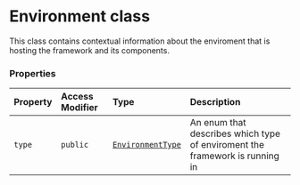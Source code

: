 # Environment class





This class contains contextual information about the enviroment that is hosting the framework and 
its components.



### Properties

| Property	   | Access Modifier | Type	| Description|
|:-------------|:----|:-------|:-----------|
|`type`     | `public` | [`EnvironmentType`](EnvironmentType.md) | An enum that describes which type of enviroment the framework is running in |





